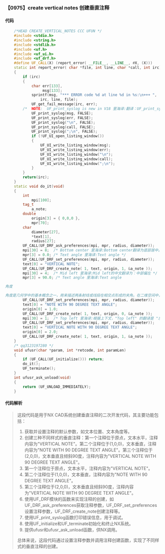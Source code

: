 ### 【0975】create vertical notes 创建垂直注释

#### 代码

```cpp
    /*HEAD CREATE_VERTICAL_NOTES CCC UFUN */  
    #include <stdio.h>  
    #include <string.h>  
    #include <stdlib.h>  
    #include <uf.h>  
    #include <uf_ui.h>  
    #include <uf_drf.h>  
    #define UF_CALL(X) (report_error( __FILE__, __LINE__, #X, (X)))  
    static int report_error( char *file, int line, char *call, int irc)  
    {  
        if (irc)  
        {  
            char err[133],  
                 msg[133];  
            sprintf(msg, "*** ERROR code %d at line %d in %s:\n+++ ",  
                irc, line, file);  
            UF_get_fail_message(irc, err);  
        /*  NOTE:  UF_print_syslog is new in V18 里海译:翻译：UF_print_syslog是在V18版本中新增的。 */  
            UF_print_syslog(msg, FALSE);  
            UF_print_syslog(err, FALSE);  
            UF_print_syslog("\n", FALSE);  
            UF_print_syslog(call, FALSE);  
            UF_print_syslog(";\n", FALSE);  
            if (!UF_UI_open_listing_window())  
            {  
                UF_UI_write_listing_window(msg);  
                UF_UI_write_listing_window(err);  
                UF_UI_write_listing_window("\n");  
                UF_UI_write_listing_window(call);  
                UF_UI_write_listing_window(";\n");  
            }  
        }  
        return(irc);  
    }  
    static void do_it(void)  
    {  
        int  
            mpi[100];  
        tag_t  
            a_note;  
        double  
            origin[3] = { 0,0,0 },  
            mpr[70];  
        char  
            diameter[27],  
            *text[1],  
            radius[27];  
        UF_CALL(UF_DRF_ask_preferences(mpi, mpr, radius, diameter));  
        mpi[30] = 8;  /* Bottom center 里海译:Bottom center翻译为底部居中。 */  
        mpr[3] = 0.0; /* Text angle 里海译:Text angle */  
        UF_CALL(UF_DRF_set_preferences(mpi, mpr, radius, diameter));  
        text[0] = "VERTICAL NOTE";  
        UF_CALL(UF_DRF_create_note( 1, text, origin, 1, &a_note ));  
        mpi[30] = 4;  /* Mid left 里海译:Mid left的中文翻译为：中部偏左 */  
        mpr[3] = 90.0; /* Text angle 里海译:Text angle

角度

角度是几何学中的基本概念之一，用来描述两条射线或线段在相交点形成的夹角。在二维空间中，角度通常用来度量图形或图形间的相对位置关系。角度的度量单位有度、弧度等。在文本分析中，角度常用于描述文本行或字符间的倾斜程度。例如，通过计算文本行与水平线的夹角，可以判断文本是否倾斜。因此，在文本分析中，角度是一个重要的特征，有助于判断文本的排版格式和版面布局。 */  
        UF_CALL(UF_DRF_set_preferences(mpi, mpr, radius, diameter));  
        text[0] = "NOTE WITH 90 DEGREE TEXT ANGLE";  
        origin[0] = 1.0;  
        UF_CALL(UF_DRF_create_note( 1, text, origin, 0, &a_note ));  
        mpi[30] = 1;  /* Top left 里海译:根据上下文，"Top left" 的翻译是 "左上角"。 */  
        UF_CALL(UF_DRF_set_preferences(mpi, mpr, radius, diameter));  
        text[0] = "VERTICAL NOTE WITH 90 DEGREE TEXT ANGLE";  
        origin[0] = 2.0;  
        UF_CALL(UF_DRF_create_note( 1, text, origin, 1, &a_note ));  
    }  
    /* qq3123197280 */  
    void ufusr(char *param, int *retcode, int paramLen)  
    {  
        if (UF_CALL(UF_initialize())) return;  
        do_it();  
        UF_terminate();  
    }  
    int ufusr_ask_unload(void)  
    {  
        return (UF_UNLOAD_IMMEDIATELY);  
    }

```

#### 代码解析

> 这段代码是用于NX CAD系统创建垂直注释的二次开发代码，其主要功能包括：
>
> 1. 获取并设置注释的默认参数，如文本位置、文本角度等。
> 2. 创建三种不同样式的垂直注释：第一个注释位于原点，文本水平，注释内容为"VERTICAL NOTE"。第二个注释位于(1,0,0)，文本垂直，注释内容为"NOTE WITH 90 DEGREE TEXT ANGLE"。第三个注释位于(2,0,0)，文本垂直且倾斜90度，注释内容为"VERTICAL NOTE WITH 90 DEGREE TEXT ANGLE"。
> 3. 第一个注释位于原点，文本水平，注释内容为"VERTICAL NOTE"。
> 4. 第二个注释位于(1,0,0)，文本垂直，注释内容为"NOTE WITH 90 DEGREE TEXT ANGLE"。
> 5. 第三个注释位于(2,0,0)，文本垂直且倾斜90度，注释内容为"VERTICAL NOTE WITH 90 DEGREE TEXT ANGLE"。
> 6. 使用UF_DRF模块的函数来实现注释的创建，如UF_DRF_ask_preferences获取注释参数，UF_DRF_set_preferences设置注释参数，UF_DRF_create_note创建注释等。
> 7. 使用UF_print_syslog函数打印错误信息，用于调试。
> 8. 使用UF_initialize和UF_terminate初始化和终止NX系统。
> 9. 提供ufusr和ufusr_ask_unload函数，供NX调用。
>
> 总体来说，这段代码通过设置注释参数并调用注释创建函数，实现了不同样式的垂直注释的创建。
>
